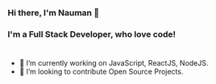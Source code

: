 ### Hi there, I'm Nauman 👋

### I'm a Full Stack Developer, who love code!

#
- 🔭 I’m currently working on JavaScript, ReactJS, NodeJS.
- 🌱 I’m looking to contribute Open Source Projects.

